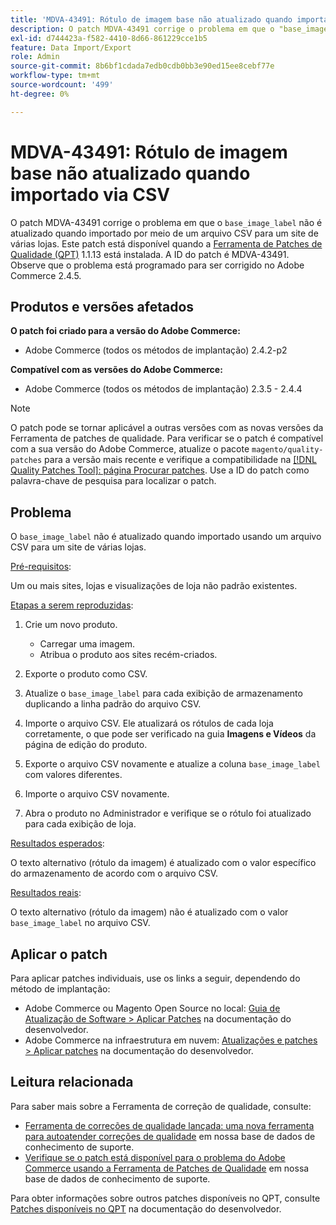```yaml
---
title: 'MDVA-43491: Rótulo de imagem base não atualizado quando importado via CSV'
description: O patch MDVA-43491 corrige o problema em que o "base_image_label" não é atualizado quando importado por meio de um arquivo CSV para um site de várias lojas. Este patch está disponível quando a [Ferramenta de correções de qualidade (QPT)](/help/announcements/adobe-commerce-announcements/magento-quality-patches-released-new-tool-to-self-serve-quality-patches.md) 1.1.13 está instalada. A ID do patch é MDVA-43491. Observe que o problema está programado para ser corrigido no Adobe Commerce 2.4.5.
exl-id: d744423a-f582-4410-8d66-861229cce1b5
feature: Data Import/Export
role: Admin
source-git-commit: 8b6bf1cdada7edb0cdb0bb3e90ed15ee8cebf77e
workflow-type: tm+mt
source-wordcount: '499'
ht-degree: 0%

---
```


# MDVA-43491: Rótulo de imagem base não atualizado quando importado via CSV

O patch MDVA-43491 corrige o problema em que o `base_image_label` não é atualizado quando importado por meio de um arquivo CSV para um site de várias lojas. Este patch está disponível quando a [Ferramenta de Patches de Qualidade (QPT)](/help/announcements/adobe-commerce-announcements/magento-quality-patches-released-new-tool-to-self-serve-quality-patches.md) 1.1.13 está instalada. A ID do patch é MDVA-43491. Observe que o problema está programado para ser corrigido no Adobe Commerce 2.4.5.

## Produtos e versões afetados

**O patch foi criado para a versão do Adobe Commerce:**

* Adobe Commerce (todos os métodos de implantação) 2.4.2-p2

**Compatível com as versões do Adobe Commerce:**

* Adobe Commerce (todos os métodos de implantação) 2.3.5 - 2.4.4

>[!NOTE]
>
>O patch pode se tornar aplicável a outras versões com as novas versões da Ferramenta de patches de qualidade. Para verificar se o patch é compatível com a sua versão do Adobe Commerce, atualize o pacote `magento/quality-patches` para a versão mais recente e verifique a compatibilidade na [[!DNL Quality Patches Tool]: página Procurar patches](https://experienceleague.adobe.com/tools/commerce-quality-patches/index.html). Use a ID do patch como palavra-chave de pesquisa para localizar o patch.

## Problema

O `base_image_label` não é atualizado quando importado usando um arquivo CSV para um site de várias lojas.

<u>Pré-requisitos</u>:

Um ou mais sites, lojas e visualizações de loja não padrão existentes.

<u>Etapas a serem reproduzidas</u>:

1. Crie um novo produto.

   * Carregar uma imagem.
   * Atribua o produto aos sites recém-criados.

1. Exporte o produto como CSV.
1. Atualize o `base_image_label` para cada exibição de armazenamento duplicando a linha padrão do arquivo CSV.
1. Importe o arquivo CSV. Ele atualizará os rótulos de cada loja corretamente, o que pode ser verificado na guia **Imagens e Vídeos** da página de edição do produto.
1. Exporte o arquivo CSV novamente e atualize a coluna `base_image_label` com valores diferentes.
1. Importe o arquivo CSV novamente.
1. Abra o produto no Administrador e verifique se o rótulo foi atualizado para cada exibição de loja.

<u>Resultados esperados</u>:

O texto alternativo (rótulo da imagem) é atualizado com o valor específico do armazenamento de acordo com o arquivo CSV.

<u>Resultados reais</u>:

O texto alternativo (rótulo da imagem) não é atualizado com o valor `base_image_label` no arquivo CSV.

## Aplicar o patch

Para aplicar patches individuais, use os links a seguir, dependendo do método de implantação:

* Adobe Commerce ou Magento Open Source no local: [Guia de Atualização de Software > Aplicar Patches](https://experienceleague.adobe.com/en/docs/commerce-operations/tools/quality-patches-tool/usage) na documentação do desenvolvedor.
* Adobe Commerce na infraestrutura em nuvem: [Atualizações e patches > Aplicar patches](https://experienceleague.adobe.com/en/docs/commerce-cloud-service/user-guide/develop/upgrade/apply-patches) na documentação do desenvolvedor.

## Leitura relacionada

Para saber mais sobre a Ferramenta de correção de qualidade, consulte:

* [Ferramenta de correções de qualidade lançada: uma nova ferramenta para autoatender correções de qualidade](/help/announcements/adobe-commerce-announcements/magento-quality-patches-released-new-tool-to-self-serve-quality-patches.md) em nossa base de dados de conhecimento de suporte.
* [Verifique se o patch está disponível para o problema do Adobe Commerce usando a Ferramenta de Patches de Qualidade](/help/support-tools/patches-available-in-qpt-tool/check-patch-for-magento-issue-with-magento-quality-patches.md) em nossa base de dados de conhecimento de suporte.

Para obter informações sobre outros patches disponíveis no QPT, consulte [Patches disponíveis no QPT](https://experienceleague.adobe.com/tools/commerce-quality-patches/index.html) na documentação do desenvolvedor.
